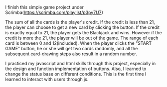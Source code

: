 I finish this simple game project under Scrimba(https://scrimba.com/playlist/p3py7U7)

The sum of all the cards is the player's credit. If the credit is less than 21, the player can choose to get a new card by clicking the button. If the credit is exactly equal to 21, the player gets the Blackjack and wins. However if the credit is more the 21, the player will be out of the game. The range of each card is between 0 and 12(included). When the player clicks the "START GAME" button, he or she will get two cards randomly, and all the subsequent card-drawing steps also result in a random number.

I practiced my javascript and html skills through this project, especially in the design and function implementation of buttons. Also, I learned to change the status base on different conditions. This is the first time I learned to interact with users through js.
